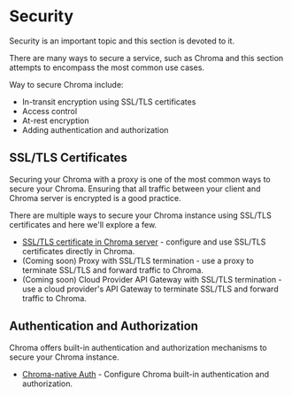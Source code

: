 # Security

Security is an important topic and this section is devoted to it.

There are many ways to secure a service, such as Chroma and this section attempts to encompass the most common use
cases.

Way to secure Chroma include:

- In-transit encryption using SSL/TLS certificates
- Access control
- At-rest encryption
- Adding authentication and authorization

## SSL/TLS Certificates

Securing your Chroma with a proxy is one of the most common ways to secure your Chroma.
Ensuring that all traffic between your client and Chroma server is encrypted is a good practice.

There are multiple ways to secure your Chroma instance using SSL/TLS certificates and here we'll explore a few.

- [SSL/TLS certificate in Chroma server](chroma-ssl-cert.md) - configure and use SSL/TLS certificates directly in Chroma.
- (Coming soon) Proxy with SSL/TLS termination - use a proxy to terminate SSL/TLS and forward traffic to Chroma.
- (Coming soon) Cloud Provider API Gateway with SSL/TLS termination - use a cloud provider's API Gateway to terminate SSL/TLS and
  forward traffic to Chroma.

## Authentication and Authorization

Chroma offers built-in authentication and authorization mechanisms to secure your Chroma instance.

- [Chroma-native Auth](auth.md) - Configure Chroma built-in authentication and authorization.